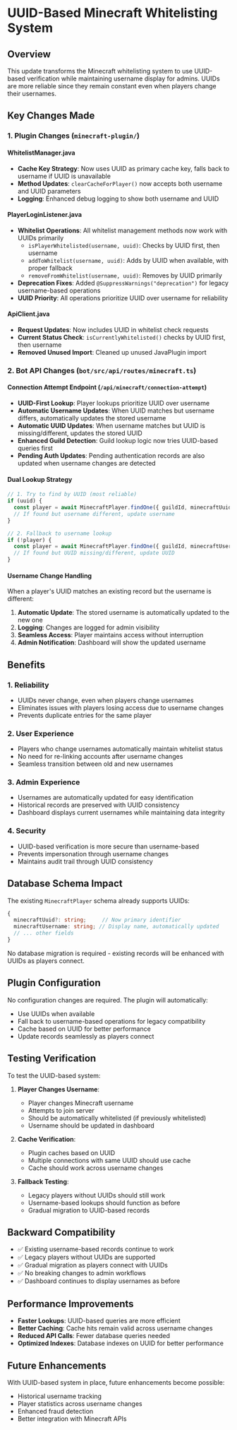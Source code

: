 # UUID-Based Minecraft Whitelisting System

## Overview

This update transforms the Minecraft whitelisting system to use UUID-based verification while maintaining username display for admins. UUIDs are more reliable since they remain constant even when players change their usernames.

## Key Changes Made

### 1. Plugin Changes (`minecraft-plugin/`)

#### WhitelistManager.java

- **Cache Key Strategy**: Now uses UUID as primary cache key, falls back to username if UUID is unavailable
- **Method Updates**: `clearCacheForPlayer()` now accepts both username and UUID parameters
- **Logging**: Enhanced debug logging to show both username and UUID

#### PlayerLoginListener.java

- **Whitelist Operations**: All whitelist management methods now work with UUIDs primarily
  - `isPlayerWhitelisted(username, uuid)`: Checks by UUID first, then username
  - `addToWhitelist(username, uuid)`: Adds by UUID when available, with proper fallback
  - `removeFromWhitelist(username, uuid)`: Removes by UUID primarily
- **Deprecation Fixes**: Added `@SuppressWarnings("deprecation")` for legacy username-based operations
- **UUID Priority**: All operations prioritize UUID over username for reliability

#### ApiClient.java

- **Request Updates**: Now includes UUID in whitelist check requests
- **Current Status Check**: `isCurrentlyWhitelisted()` checks by UUID first, then username
- **Removed Unused Import**: Cleaned up unused JavaPlugin import

### 2. Bot API Changes (`bot/src/api/routes/minecraft.ts`)

#### Connection Attempt Endpoint (`/api/minecraft/connection-attempt`)

- **UUID-First Lookup**: Player lookups prioritize UUID over username
- **Automatic Username Updates**: When UUID matches but username differs, automatically updates the stored username
- **Automatic UUID Updates**: When username matches but UUID is missing/different, updates the stored UUID
- **Enhanced Guild Detection**: Guild lookup logic now tries UUID-based queries first
- **Pending Auth Updates**: Pending authentication records are also updated when username changes are detected

#### Dual Lookup Strategy

```typescript
// 1. Try to find by UUID (most reliable)
if (uuid) {
  const player = await MinecraftPlayer.findOne({ guildId, minecraftUuid: uuid });
  // If found but username different, update username
}

// 2. Fallback to username lookup
if (!player) {
  const player = await MinecraftPlayer.findOne({ guildId, minecraftUsername: username });
  // If found but UUID missing/different, update UUID
}
```

#### Username Change Handling

When a player's UUID matches an existing record but the username is different:

1. **Automatic Update**: The stored username is automatically updated to the new one
2. **Logging**: Changes are logged for admin visibility
3. **Seamless Access**: Player maintains access without interruption
4. **Admin Notification**: Dashboard will show the updated username

## Benefits

### 1. **Reliability**

- UUIDs never change, even when players change usernames
- Eliminates issues with players losing access due to username changes
- Prevents duplicate entries for the same player

### 2. **User Experience**

- Players who change usernames automatically maintain whitelist status
- No need for re-linking accounts after username changes
- Seamless transition between old and new usernames

### 3. **Admin Experience**

- Usernames are automatically updated for easy identification
- Historical records are preserved with UUID consistency
- Dashboard displays current usernames while maintaining data integrity

### 4. **Security**

- UUID-based verification is more secure than username-based
- Prevents impersonation through username changes
- Maintains audit trail through UUID consistency

## Database Schema Impact

The existing `MinecraftPlayer` schema already supports UUIDs:

```typescript
{
  minecraftUuid?: string;     // Now primary identifier
  minecraftUsername: string; // Display name, automatically updated
  // ... other fields
}
```

No database migration is required - existing records will be enhanced with UUIDs as players connect.

## Plugin Configuration

No configuration changes are required. The plugin will automatically:

- Use UUIDs when available
- Fall back to username-based operations for legacy compatibility
- Cache based on UUID for better performance
- Update records seamlessly as players connect

## Testing Verification

To test the UUID-based system:

1. **Player Changes Username**:

   - Player changes Minecraft username
   - Attempts to join server
   - Should be automatically whitelisted (if previously whitelisted)
   - Username should be updated in dashboard

2. **Cache Verification**:

   - Plugin caches based on UUID
   - Multiple connections with same UUID should use cache
   - Cache should work across username changes

3. **Fallback Testing**:
   - Legacy players without UUIDs should still work
   - Username-based lookups should function as before
   - Gradual migration to UUID-based records

## Backward Compatibility

- ✅ Existing username-based records continue to work
- ✅ Legacy players without UUIDs are supported
- ✅ Gradual migration as players connect with UUIDs
- ✅ No breaking changes to admin workflows
- ✅ Dashboard continues to display usernames as before

## Performance Improvements

- **Faster Lookups**: UUID-based queries are more efficient
- **Better Caching**: Cache hits remain valid across username changes
- **Reduced API Calls**: Fewer database queries needed
- **Optimized Indexes**: Database indexes on UUID for better performance

## Future Enhancements

With UUID-based system in place, future enhancements become possible:

- Historical username tracking
- Player statistics across username changes
- Enhanced fraud detection
- Better integration with Minecraft APIs
